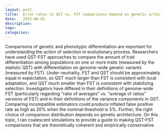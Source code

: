 ```yaml
---
layout: post
title:  Error rates in QST vs. FST comparisons depend on genetic architecture Evolution 2023, Albuquerque, NM
date:   2023-06-01
description: 
tags:
categories:
---
```


Comparisons of genetic and phenotypic differentiation are important for understanding the action of selection in evolutionary process. Researchers have used QST-FST approaches to compare the amount of trait differentiation among populations on one or more traits (measured by the statistic QST) with differentiation on genome-wide genetic variants (measured by FST). Under neutrality, FST and QST should be approximately equal in expectation, so QST much larger than FST is consistent with local adaptation, and QST much smaller than FST is consistent with stabilizing selection. Investigators have differed in their definitions of genome-wide FST (particularly regarding “ratio of averages” vs. “average of ratios” versions of FST) and in their definitions of the variance components in QST. Comparing incompatible estimators could produce inflated false positive rate as high as 20% when the nominal threshold is 5%. Further, the right choice of comparison distribution depends on genetic architecture. On this topic, I ran coalescent simulations to provide a guide to making QST-FST comparisons that are theoretically coherent and empirically conservative.

